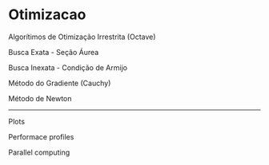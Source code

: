 # Otimizacao
Algorítimos de Otimização Irrestrita (Octave)

Busca Exata - Seção Áurea 

Busca Inexata - Condição de Armijo 

Método do Gradiente (Cauchy)

Método de Newton

---------------------------------

Plots

Performace profiles

Parallel computing 
